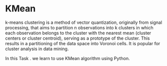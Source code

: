 # KMean

k-means clustering is a method of vector quantization, originally from signal processing, that aims to partition n observations
into k clusters in which each observation belongs to the cluster with 
the nearest mean (cluster centers or cluster centroid), serving as a prototype of the cluster. 
This results in a partitioning of the data space into Voronoi cells. It is popular for cluster analysis in data mining.

In this Task . we learn to use KMean algorithm using Python.
